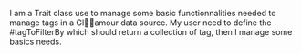    I       a   m       a       T   r   a   i   t       c   l   a   s   s       u   s   e       t   o       m   a   n   a   g   e       s   o   m   e       b   a   s   i   c       f   u   n   c   t   i   o   n   n   a   l   i   t   i   e   s       n   e   e   d   e   d       t   o       m   a   n   a   g   e       t   a   g   s       i   n       a       G   l     a   m   o   u   r       d   a   t   a       s   o   u   r   c   e   .         M   y       u   s   e   r       n   e   e   d       t   o       d   e   f   i   n   e       t   h   e       #   t   a   g   T   o   F   i   l   t   e   r   B   y       w   h   i   c   h       s   h   o   u   l   d       r   e   t   u   r   n       a       c   o   l   l   e   c   t   i   o   n       o   f       t   a   g   ,       t   h   e   n       I       m   a   n   a   g   e       s   o   m   e       b   a   s   i   c   s       n   e   e   d   s   .